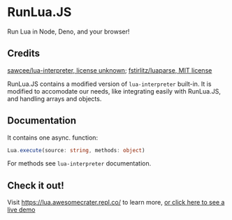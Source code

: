 # RunLua.JS
Run Lua in Node, Deno, and your browser!

## Credits
[sawcee/lua-interpreter, license unknown](https://github.com/sawcee/lua-interpreter); [fstirlitz/luaparse, MIT license](https://github.com/fstirlits/luaparse)

RunLua.JS contains a modified version of `lua-interpreter` built-in. It is modified to accomodate our needs, like integrating easily with RunLua.JS, and handling arrays and objects.

## Documentation
It contains one async. function:
```ts
Lua.execute(source: string, methods: object)
```
For methods see `lua-interpreter` documentation.

## Check it out!
Visit <https://lua.awesomecrater.repl.co/> to learn more, [or click here to see a live demo](https://lua.awesomecrater.repl.co/demo/)
